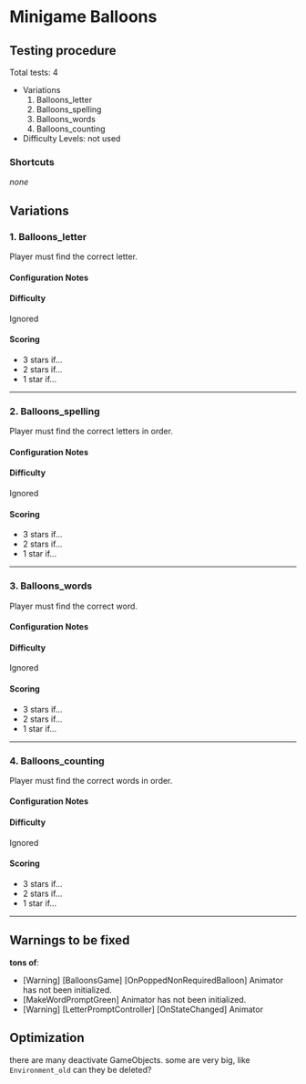 # Minigame Balloons

## Testing procedure
Total tests: 4
- Variations
    1. Balloons_letter
    2. Balloons_spelling
    3. Balloons_words
    4. Balloons_counting
- Difficulty Levels: not used

### Shortcuts
_none_

## Variations

### 1. Balloons_letter
Player must find the correct letter.

#### Configuration Notes

#### Difficulty
Ignored

#### Scoring
- 3 stars if...
- 2 stars if...
- 1 star if...
---
### 2. Balloons_spelling
Player must find the correct letters in order.

#### Configuration Notes

#### Difficulty
Ignored

#### Scoring
- 3 stars if...
- 2 stars if...
- 1 star if...
---
### 3. Balloons_words
Player must find the correct word.

#### Configuration Notes

#### Difficulty
Ignored

#### Scoring
- 3 stars if...
- 2 stars if...
- 1 star if...
---
### 4. Balloons_counting
Player must find the correct words in order.

#### Configuration Notes

#### Difficulty
Ignored

#### Scoring
- 3 stars if...
- 2 stars if...
- 1 star if...
---
## Warnings to be fixed

**tons of**:
- [Warning] [BalloonsGame] [OnPoppedNonRequiredBalloon] Animator has not been initialized.
- [MakeWordPromptGreen] Animator has not been initialized.
- [Warning] [LetterPromptController] [OnStateChanged] Animator

## Optimization

there are many deactivate GameObjects.
some are very big, like `Environment_old` can they be deleted?
